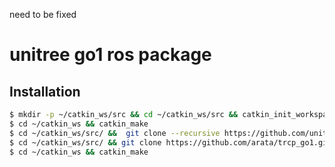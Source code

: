 need to be fixed
# unitree go1 ros package
## Installation
```bash
$ mkdir -p ~/catkin_ws/src && cd ~/catkin_ws/src && catkin_init_workspace
$ cd ~/catkin_ws && catkin_make
$ cd ~/catkin_ws/src/ &&  git clone --recursive https://github.com/unitreerobotics/unitree_ros_to_real.git
$ cd ~/catkin_ws/src/ && git clone https://github.com/arata/trcp_go1.git
$ cd ~/catkin_ws && catkin_make
```
